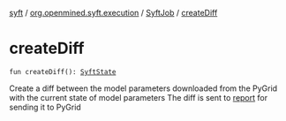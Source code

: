 [syft](../../index.md) / [org.openmined.syft.execution](../index.md) / [SyftJob](index.md) / [createDiff](./create-diff.md)

# createDiff

`fun createDiff(): `[`SyftState`](../../org.openmined.syft.proto/-syft-state/index.md)

Create a diff between the model parameters downloaded from the PyGrid with the current state of model parameters
The diff is sent to [report](report.md) for sending it to PyGrid

